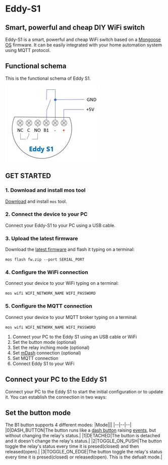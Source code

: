 # Eddy-S1   
## Smart, powerful and cheap DIY WiFi switch
Eddy-S1 is a smart, powerful and cheap WiFi switch based on a [Mongoose OS](https://mongoose-os.com/) firmware. It can be easily integrated with your home automation system using MQTT protocol.
## Functional schema
This is the functional schema of Eddy S1.

![eddy-s1 functional schema](docs/eddy-s1_functional_schema.jpg)
## GET STARTED
### 1. Download and install mos tool
[Download](https://mongoose-os.com/docs/mongoose-os/quickstart/setup.md#1-download-and-install-mos-tool) and install `mos` tool.
### 2. Connect the device to your PC
Connect your Eddy-S1 to your PC using a USB cable.
### 3. Upload the latest firmware
Download the [latest firmware](../../releases/latest/download/fw.zip) and flash it typing on a terminal:

`mos flash fw.zip --port SERIAL_PORT` 
### 4. Configure the WiFi connection
Connect your device to your WiFi typing on a terminal:

`mos wifi WIFI_NETWORK_NAME WIFI_PASSWORD`
### 5. Configure the MQTT connection
Connect your device to your MQTT broker typing on a terminal:

`mos wifi WIFI_NETWORK_NAME WIFI_PASSWORD`



1. Connect your PC to the Eddy S1 using an USB cable or WiFi
2. Set the button mode (optional)
3. Set the relay inching mode (optional)
4. Set [mDash](https://mdash.net/) connection (optional)
5. Set MQTT connection
6. Connect Eddy S1 to your WiFi
## Connect your PC to the Eddy S1
Connect your PC to the Eddy S1 to start the initial configuration or to update it. You can establish the connection in two ways:
## Set the button mode
The B1 button supports 4 different modes:
|Mode|||
|--|--|--|
|0|DASH_BUTTON|The button runs like a [dash button](https://github.com/diy365-mgos/bbutton) raising [events](https://github.com/diy365-mgos/bbutton/blob/master/README.md#mgos_bbutton_event), but without changing the relay's status.|
|1|DETACHED|The button is detached and it doesn't change the relay's status.|
|2|TOGGLE_ON_PUSH|The button toggle the relay's status every time it is presed(closed) and then released(open).|
|3|TOGGLE_ON_EDGE|The button toggle the relay's status every time it is presed(closed) or released(open). This is the defualt mode.|
